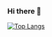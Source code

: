 ### Hi there 👋

[![Top Langs](https://github-readme-stats.vercel.app/api/top-langs/?username=jjikkyu&layout=compact)](https://github.com/JJIKKYU/JJIKKYU)

<!--
**JJIKKYU/JJIKKYU** is a ✨ _special_ ✨ repository because its `README.md` (this file) appears on your GitHub profile.

Here are some ideas to get you started:

- 🔭 I’m currently working on ...
- 🌱 I’m currently learning ...
- 👯 I’m looking to collaborate on ...
- 🤔 I’m looking for help with ...
- 💬 Ask me about ...
- 📫 How to reach me: ...
- 😄 Pronouns: ...
- ⚡ Fun fact: ...
-->
